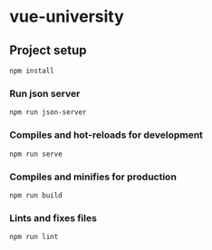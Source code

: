 # vue-university

## Project setup
```
npm install
```

### Run json server
```
npm run json-server
```

### Compiles and hot-reloads for development
```
npm run serve
```

### Compiles and minifies for production
```
npm run build
```

### Lints and fixes files
```
npm run lint
```
